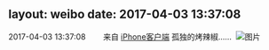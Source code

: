 layout: weibo
date: 2017-04-03 13:37:08
---
<meta name="referrer" content="no-referrer" />

2017-04-03 13:37:08  &nbsp;&nbsp;&nbsp;&nbsp;&nbsp;&nbsp; 来自 <a href="http://app.weibo.com/t/feed/9ksdit" rel="nofollow">iPhone客户端</a>
孤独的烤辣椒…… ​​​
![图片](https://wx1.sinaimg.cn/large/6d2a6003ly1fe9fnqjkjlj20ku0rs0z8.jpg)
